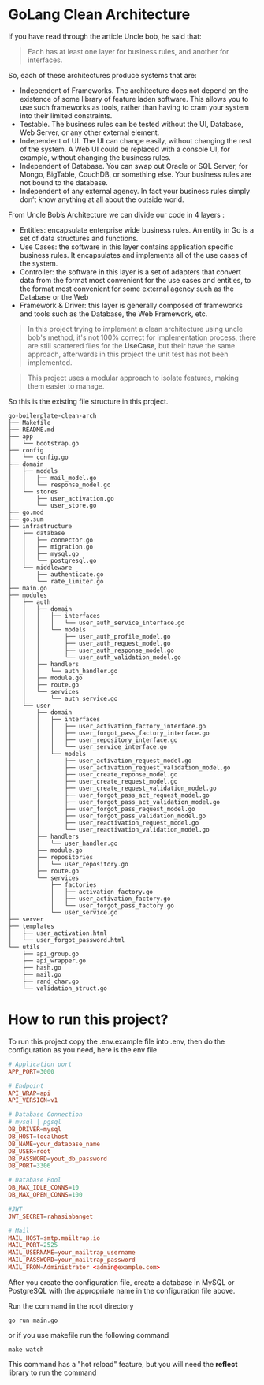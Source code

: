 # GoLang Clean Architecture

If you have read through the article Uncle bob, he said that:

> Each has at least one layer for business rules, and another for interfaces.

So, each of these architectures produce systems that are:

-   Independent of Frameworks. The architecture does not depend on the existence of some library of feature laden software. This allows you to use such frameworks as tools, rather than having to cram your system into their limited constraints.
-   Testable. The business rules can be tested without the UI, Database, Web Server, or any other external element.
-   Independent of UI. The UI can change easily, without changing the rest of the system. A Web UI could be replaced with a console UI, for example, without changing the business rules.
-   Independent of Database. You can swap out Oracle or SQL Server, for Mongo, BigTable, CouchDB, or something else. Your business rules are not bound to the database.
-   Independent of any external agency. In fact your business rules simply don’t know anything at all about the outside world.

From Uncle Bob’s Architecture we can divide our code in 4 layers :

-   Entities: encapsulate enterprise wide business rules. An entity in Go is a set of data structures and functions.
-   Use Cases: the software in this layer contains application specific business rules. It encapsulates and implements all of the use cases of the system.
-   Controller: the software in this layer is a set of adapters that convert data from the format most convenient for the use cases and entities, to the format most convenient for some external agency such as the Database or the Web
-   Framework & Driver: this layer is generally composed of frameworks and tools such as the Database, the Web Framework, etc.

> In this project trying to implement a clean architecture using uncle bob's method, it's not 100% correct for implementation process, there are still scattered files for the <b>UseCase</b>, but their have the same approach, afterwards in this project the unit test has not been implemented.

> This project uses a modular approach to isolate features, making them easier to manage.

So this is the existing file structure in this project.

```tree
go-boilerplate-clean-arch
├── Makefile
├── README.md
├── app
│   └── bootstrap.go
├── config
│   └── config.go
├── domain
│   ├── models
│   │   ├── mail_model.go
│   │   └── response_model.go
│   └── stores
│       ├── user_activation.go
│       └── user_store.go
├── go.mod
├── go.sum
├── infrastructure
│   ├── database
│   │   ├── connector.go
│   │   ├── migration.go
│   │   ├── mysql.go
│   │   └── postgresql.go
│   └── middleware
│       ├── authenticate.go
│       └── rate_limiter.go
├── main.go
├── modules
│   ├── auth
│   │   ├── domain
│   │   │   ├── interfaces
│   │   │   │   └── user_auth_service_interface.go
│   │   │   └── models
│   │   │       ├── user_auth_profile_model.go
│   │   │       ├── user_auth_request_model.go
│   │   │       ├── user_auth_response_model.go
│   │   │       └── user_auth_validation_model.go
│   │   ├── handlers
│   │   │   └── auth_handler.go
│   │   ├── module.go
│   │   ├── route.go
│   │   └── services
│   │       └── auth_service.go
│   └── user
│       ├── domain
│       │   ├── interfaces
│       │   │   ├── user_activation_factory_interface.go
│       │   │   ├── user_forgot_pass_factory_interface.go
│       │   │   ├── user_repository_interface.go
│       │   │   └── user_service_interface.go
│       │   └── models
│       │       ├── user_activation_request_model.go
│       │       ├── user_activation_request_validation_model.go
│       │       ├── user_create_reponse_model.go
│       │       ├── user_create_request_model.go
│       │       ├── user_create_request_validation_model.go
│       │       ├── user_forgot_pass_act_request_model.go
│       │       ├── user_forgot_pass_act_validation_model.go
│       │       ├── user_forgot_pass_request_model.go
│       │       ├── user_forgot_pass_validation_model.go
│       │       ├── user_reactivation_request_model.go
│       │       └── user_reactivation_validation_model.go
│       ├── handlers
│       │   └── user_handler.go
│       ├── module.go
│       ├── repositories
│       │   └── user_repository.go
│       ├── route.go
│       └── services
│           ├── factories
│           │   ├── activation_factory.go
│           │   ├── user_activation_factory.go
│           │   └── user_forgot_pass_factory.go
│           └── user_service.go
├── server
├── templates
│   ├── user_activation.html
│   └── user_forgot_password.html
└── utils
    ├── api_group.go
    ├── api_wrapper.go
    ├── hash.go
    ├── mail.go
    ├── rand_char.go
    └── validation_struct.go
```

# How to run this project?

To run this project copy the .env.example file into .env, then do the configuration as you need, here is the env file

```conf
# Application port
APP_PORT=3000

# Endpoint
API_WRAP=api
API_VERSION=v1

# Database Connection
# mysql | pgsql
DB_DRIVER=mysql
DB_HOST=localhost
DB_NAME=your_database_name
DB_USER=root
DB_PASSWORD=yout_db_password
DB_PORT=3306

# Database Pool
DB_MAX_IDLE_CONNS=10
DB_MAX_OPEN_CONNS=100

#JWT
JWT_SECRET=rahasiabanget

# Mail
MAIL_HOST=smtp.mailtrap.io
MAIL_PORT=2525
MAIL_USERNAME=your_mailtrap_username
MAIL_PASSWORD=your_mailtrap_password
MAIL_FROM=Administrator <admin@example.com>

```

After you create the configuration file, create a database in MySQL or PostgreSQL with the appropriate name in the configuration file above.

Run the command in the root directory

```
go run main.go
```

or if you use makefile run the following command

```
make watch
```

This command has a "hot reload" feature, but you will need the <b>reflect</b> library to run the command
